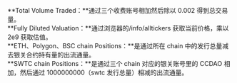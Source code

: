**Total Volume Traded：**通过三个收费账号相加然后除以 0.002 得到总交易量。  
**Fully Diluted Valuation：**通过浏览器的/info/alltickers 获取当前价格，乘以 2e9 获取估值。  
**ETH、Polygon、BSC chain Positions：**是通过所在 chain 中的发行总量减去银关合约持有量的出流通量。  
**SWTC chain Positions：**是通过三个 chain 对应的银关账号里的 CCDAO 相加，然后通过 1000000000（swtc 发行总量）相减的出流通量。
